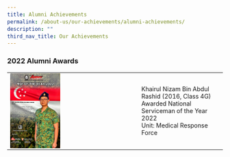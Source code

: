 ```yaml
---
title: Alumni Achievements
permalink: /about-us/our-achievements/alumni-achievements/
description: ""
third_nav_title: Our Achievements
---
```

### 2022 Alumni Awards

|  |  | 
| -------- | -------- | 
|  <img src="/images/nsf-of-the-year-2022.jpg" align="left" style="width:40%">  | Khairul Nizam Bin Abdul Rashid (2016, Class 4G) <br> Awarded National Serviceman of the Year 2022 <br>Unit: Medical Response Force    |